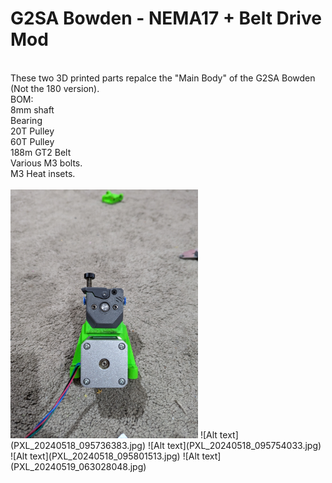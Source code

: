 <HTML>
<H1>G2SA Bowden - NEMA17 + Belt Drive Mod</H1>
<br>
These two 3D printed parts repalce the "Main Body" of the G2SA Bowden (Not the 180 version).
<br>
BOM:<br>
8mm shaft <br>
Bearing<br>
20T Pulley<br>
60T Pulley<br>
188m GT2 Belt<br>
Various M3 bolts. <br>
M3 Heat insets.<br>
<br>
<img src="PXL_20240518_095736383.jpg" width="300" />
</HTML>
![Alt text](PXL_20240518_095736383.jpg)
![Alt text](PXL_20240518_095754033.jpg)
![Alt text](PXL_20240518_095801513.jpg)
![Alt text](PXL_20240519_063028048.jpg)
